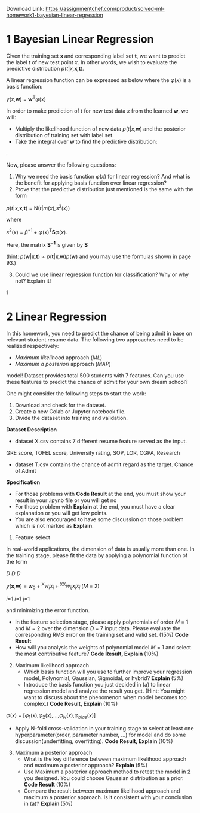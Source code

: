Download Link: https://assignmentchef.com/product/solved-ml-homework1-bayesian-linear-regression
<br>
<h1>1           Bayesian Linear Regression</h1>

Given the training set <strong>x </strong>and corresponding label set <strong>t</strong>, we want to predict the label <em>t </em>of new test point <em>x</em>. In other words, we wish to evaluate the predictive distribution <em>p</em>(<em>t</em>|<em>x,</em><strong>x</strong><em>,</em><strong>t</strong>)<em>.</em>

A linear regression function can be expressed as below where the <em>φ</em>(<em>x</em>) is a basis function:

<em>y</em>(<em>x,</em><strong>w</strong>) = <strong>w</strong><sup>T</sup><em>φ</em>(<em>x</em>)

In order to make prediction of <em>t </em>for new test data <em>x </em>from the learned <strong>w</strong>, we will:

<ul>

 <li>Multiply the likelihood function of new data <em>p</em>(<em>t</em>|<em>x,</em><strong>w</strong>) and the posterior distribution of training set with label set.</li>

 <li>Take the integral over <strong>w </strong>to find the predictive distribution:</li>

</ul>

<em>.</em>

Now, please answer the following questions:

<ol>

 <li>Why we need the basis function <em>φ</em>(<em>x</em>) for linear regression? And what is the benefit for applying basis function over linear regression?</li>

 <li>Prove that the predictive distribution just mentioned is the same with the form</li>

</ol>

<em>p</em>(<em>t</em>|<em>x,</em><strong>x</strong><em>,</em><strong>t</strong>) = N(<em>t</em>|<em>m</em>(<em>x</em>)<em>,s</em><sup>2</sup>(<em>x</em>))

where

<em>s</em><sup>2</sup>(<em>x</em>) = <em>β</em><sup>−1 </sup>+ <em>φ</em>(<em>x</em>)<sup>T</sup><strong>S</strong><em>φ</em>(<em>x</em>)<em>.</em>

Here, the matrix <strong>S</strong><sup>−<strong>1 </strong></sup>is given by <strong>S</strong>

(hint: <em>p</em>(<strong>w</strong>|<strong>x</strong><em>,</em><strong>t</strong>) ∝ <em>p</em>(<strong>t</strong>|<strong>x</strong><em>,</em><strong>w</strong>)<em>p</em>(<strong>w</strong>) and you may use the formulas shown in page 93.)

<ol start="3">

 <li>Could we use linear regression function for classification? Why or why not? Explain it!</li>

</ol>

1

<h1>2           Linear Regression</h1>

In this homework, you need to predict the chance of being admit in base on relevant student resume data. The following two approaches need to be realized respectively:

<ul>

 <li><em>Maximum likelihood </em>approach (<em>ML</em>)</li>

 <li><em>Maximum a posteriori </em>approach (<em>MAP</em>)</li>

</ul>

model! Dataset provides total 500 students with 7 features. Can you use these features to predict the chance of admit for your own dream school?

One might consider the following steps to start the work:

<ol>

 <li>Download and check for the dataset.</li>

 <li>Create a new Colab or Jupyter notebook file.</li>

 <li>Divide the dataset into training and validation.</li>

</ol>

<strong>Dataset Description</strong>

<ul>

 <li>dataset X.csv contains 7 different resume feature served as the input.</li>

</ul>

GRE score, TOFEL score, University rating, SOP, LOR, CGPA, Research

<ul>

 <li>dataset T.csv contains the chance of admit regard as the target. Chance of Admit</li>

</ul>

<strong>Specification</strong>

<ul>

 <li>For those problems with <strong>Code Result </strong>at the end, you must show your result in your .ipynb file or you will get no</li>

 <li>For those problem with <strong>Explain </strong>at the end, you must have a clear explanation or you will get low points.</li>

 <li>You are also encouraged to have some discussion on those problem which is not marked as <strong>Explain</strong>.</li>

</ul>

<ol>

 <li>Feature select</li>

</ol>

In real-world applications, the dimension of data is usually more than one. In the training stage, please fit the data by applying a polynomial function of the form

<em>D                                  D          D</em>

<em>y</em>(<strong>x</strong><em>,</em><strong>w</strong>) = <em>w</em><sub>0 </sub>+ <sup>X</sup><em>w<sub>i</sub>x<sub>i </sub></em>+ <sup>XX</sup><em>w<sub>ij</sub>x<sub>i</sub>x<sub>j                               </sub></em>(<em>M </em>= 2)

<em>i</em>=1                                <em>i</em>=1 <em>j</em>=1

and minimizing the error function.

<ul>

 <li>In the feature selection stage, please apply polynomials of order <em>M </em>= 1 and <em>M </em>= 2 over the dimension <em>D </em>= 7 input data. Please evaluate the corresponding RMS error on the training set and valid set. (15%) <strong>Code Result</strong></li>

 <li>How will you analysis the weights of polynomial model <em>M </em>= 1 and select the most contributive feature? <strong>Code Result, Explain </strong>(10%)</li>

</ul>

<ol start="2">

 <li>Maximum likelihood approach

  <ul>

   <li>Which basis function will you use to further improve your regression model, Polynomial, Gaussian, Sigmoidal, or hybrid? <strong>Explain </strong>(5%)</li>

   <li>Introduce the basis function you just decided in (a) to linear regression model and analyze the result you get. (Hint: You might want to discuss about the phenomenon when model becomes too complex.) <strong>Code Result, Explain </strong>(10%)</li>

  </ul></li>

</ol>

<em>φ</em>(<em>x</em>) = [<em>φ</em><sub>1</sub>(<em>x</em>)<em>,φ</em><sub>2</sub>(<em>x</em>)<em>,…,φ<sub>N</sub></em>(<em>x</em>)<em>,φ<sub>bias</sub></em>(<em>x</em>)]

<ul>

 <li>Apply N-fold cross-validation in your training stage to select at least one hyperparameter(order, parameter number, …) for model and do some discussion(underfitting, overfitting). <strong>Code Result, Explain </strong>(10%)</li>

</ul>

<ol start="3">

 <li>Maximum a posterior approach

  <ul>

   <li>What is the key difference between maximum likelihood approach and maximum a posterior approach? <strong>Explain </strong>(5%)</li>

   <li>Use Maximum a posterior approach method to retest the model in <strong>2 </strong>you designed. You could choose Gaussian distribution as a prior. <strong>Code Result </strong>(10%)</li>

   <li>Compare the result between maximum likelihood approach and maximum a posterior approach. Is it consistent with your conclusion in (a)? <strong>Explain </strong>(5%)</li>

  </ul></li>

</ol>